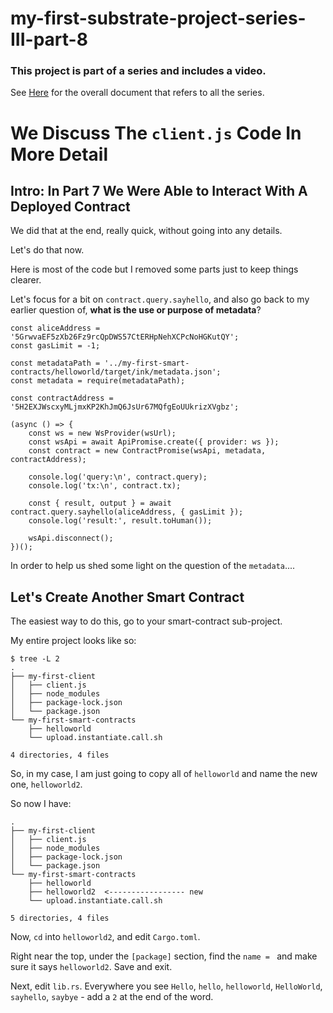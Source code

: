 # my-first-substrate-project-series-III-part-8

### This project is part of a series and includes a video.

See [Here](https://github.com/elicorrales/blockchain-tutorials/blob/main/README.md) for the overall document that
refers to all the series.  
  
# We Discuss The ```client.js``` Code In More Detail

## Intro: In Part 7 We Were Able to Interact With A Deployed Contract
We did that at the end, really quick, without going into any details.  
 
Let's do that now.  
  
Here is most of the code but I removed some parts just to keep things clearer.  
  
Let's focus for a bit on ```contract.query.sayhello```, and also go back to my earlier question of, **what is the use or purpose of metadata**?

```
const aliceAddress = '5GrwvaEF5zXb26Fz9rcQpDWS57CtERHpNehXCPcNoHGKutQY';
const gasLimit = -1;

const metadataPath = '../my-first-smart-contracts/helloworld/target/ink/metadata.json';
const metadata = require(metadataPath);

const contractAddress = '5H2EXJWscxyMLjmxKP2KhJmQ6JsUr67MQfgEoUUkrizXVgbz';

(async () => {
    const ws = new WsProvider(wsUrl);
    const wsApi = await ApiPromise.create({ provider: ws });
    const contract = new ContractPromise(wsApi, metadata, contractAddress);

    console.log('query:\n', contract.query);
    console.log('tx:\n', contract.tx);

    const { result, output } = await contract.query.sayhello(aliceAddress, { gasLimit });
    console.log('result:', result.toHuman());

    wsApi.disconnect();
})();
```
  
  
In order to help us shed some light on the question of the ```metadata```....
  

## Let's Create Another Smart Contract
  
The easiest way to do this, go to your smart-contract sub-project.  
  
My entire project looks like so: 
  
```
$ tree -L 2
.
├── my-first-client
│   ├── client.js
│   ├── node_modules
│   ├── package-lock.json
│   └── package.json
└── my-first-smart-contracts
    ├── helloworld
    └── upload.instantiate.call.sh

4 directories, 4 files
```
  
So, in my case, I am just going to copy all of ```helloworld``` and name the new one, ```helloworld2```.  
 
So now I have:  
  
```
.
├── my-first-client
│   ├── client.js
│   ├── node_modules
│   ├── package-lock.json
│   └── package.json
└── my-first-smart-contracts
    ├── helloworld
    ├── helloworld2  <----------------- new
    └── upload.instantiate.call.sh

5 directories, 4 files
```
  
Now, ```cd``` into ```helloworld2```, and edit ```Cargo.toml```.  
  
Right near the top, under the ```[package]``` section, find the ```name = ``` and make sure it says ```helloworld2```.  Save and exit.
 
Next, edit ```lib.rs```.   Everywhere you see ```Hello```, ```hello```, ```helloworld```, ```HelloWorld```, ```sayhello```, ```saybye``` - add a ```2``` at the end of the word.  
  

  


